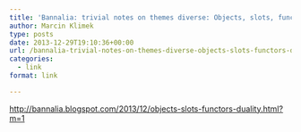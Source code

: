 ```yaml
---
title: 'Bannalia: trivial notes on themes diverse: Objects, slots, functors, duality Perfect forwarding'
author: Marcin Klimek
type: posts
date: 2013-12-29T19:10:36+00:00
url: /bannalia-trivial-notes-on-themes-diverse-objects-slots-functors-duality-perfect-forwarding/
categories:
  - link
format: link

---
```

<p dir="ltr">
  <a href="http://bannalia.blogspot.com/2013/12/objects-slots-functors-duality.html?m=1"><a href="http://bannalia.blogspot.com/2013/12/objects-slots-functors-duality.html?m=1" >http://bannalia.blogspot.com/2013/12/objects-slots-functors-duality.html?m=1</a></a>
</p>